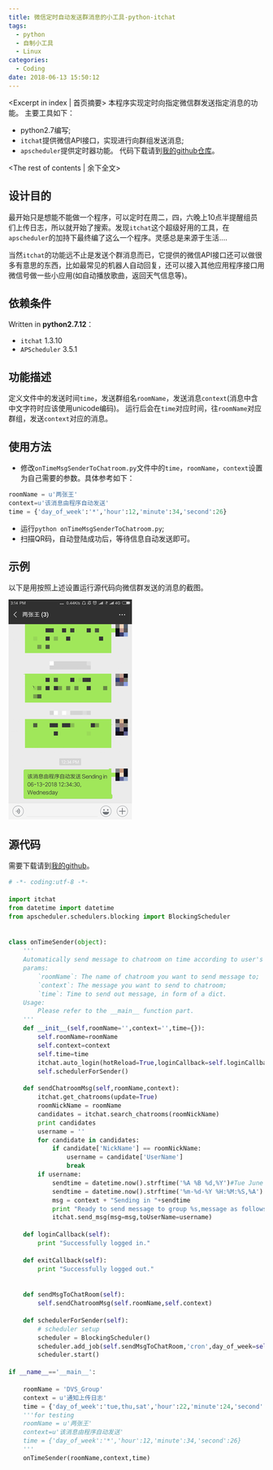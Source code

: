 ```yaml
---
title: 微信定时自动发送群消息的小工具-python-itchat
tags:
  - python
  - 自制小工具
  - Linux
categories:
  - Coding
date: 2018-06-13 15:50:12
---
```


<Excerpt in index | 首页摘要> 
本程序实现定时向指定微信群发送指定消息的功能。
主要工具如下：
- python2.7编写;
- `itchat`提供微信API接口，实现进行向群组发送消息;
- `apscheduler`提供定时器功能。
代码下载请到[我的github仓库](https://github.com/yucicheung/Mini_Tools/blob/master/WechatTools/onTimeMsgSenderToChatroom.py)。
<!-- more -->
<The rest of contents | 余下全文>

## 设计目的
最开始只是想能不能做一个程序，可以定时在周二，四，六晚上10点半提醒组员们上传日志，所以就开始了搜索。发现`itchat`这个超级好用的工具，在`apscheduler`的加持下最终编了这么一个程序。灵感总是来源于生活....

当然`itchat`的功能远不止是发送个群消息而已，它提供的微信API接口还可以做很多有意思的东西，比如最常见的机器人自动回复，还可以接入其他应用程序接口用微信号做一些小应用(如自动播放歌曲，返回天气信息等)。

## 依赖条件
Written in **python2.7.12**：
- `itchat` 1.3.10
- `APScheduler` 3.5.1

## 功能描述
定义文件中的发送时间`time`，发送群组名`roomName`，发送消息`context`(消息中含中文字符时应该使用unicode编码)。
运行后会在`time`对应时间，往`roomName`对应群组，发送`context`对应的消息。

## 使用方法
- 修改`onTimeMsgSenderToChatroom.py`文件中的`time`，`roomName`，`context`设置为自己需要的参数。具体参考如下：
```python
roomName = u'两张王'
context=u'该消息由程序自动发送'
time = {'day_of_week':'*','hour':12,'minute':34,'second':26}
```
- 运行`python onTimeMsgSenderToChatroom.py`;
- 扫描QR码，自动登陆成功后，等待信息自动发送即可。

## 示例
以下是用按照上述设置运行源代码向微信群发送的消息的截图。

![msgOnTimeSenderTest](/img/msgOnTimeSenderTest.png)

## 源代码
需要下载请到[我的github](https://github.com/yucicheung/Mini_Tools/blob/master/WechatTools/onTimeMsgSenderToChatroom.py)。
```python
# -*- coding:utf-8 -*-

import itchat
from datetime import datetime
from apscheduler.schedulers.blocking import BlockingScheduler


class onTimeSender(object):
	'''
	Automatically send message to chatroom on time according to user's predefinition.
	params:
		`roomName`: The name of chatroom you want to send message to;
		`context`: The message you want to send to chatroom;
		`time`: Time to send out message, in form of a dict.
	Usage:
		Please refer to the __main__ function part.
	'''
	def __init__(self,roomName='',context='',time={}):
		self.roomName=roomName
		self.context=context
		self.time=time	
		itchat.auto_login(hotReload=True,loginCallback=self.loginCallback,exitCallback=self.exitCallback)
		self.schedulerForSender()

	def sendChatroomMsg(self,roomName,context):
		itchat.get_chatrooms(update=True)
		roomNickName = roomName
		candidates = itchat.search_chatrooms(roomNickName)
		print candidates
		username = ''
		for candidate in candidates:
			if candidate['NickName'] == roomNickName:
				username = candidate['UserName']
				break
		if username:
			sendtime = datetime.now().strftime('%A %B %d,%Y')#Tue June 08,2018
			sendtime = datetime.now().strftime('%m-%d-%Y %H:%M:%S,%A')
			msg = context + "Sending in "+sendtime
			print "Ready to send message to group %s,message as follows : \n%s"%(roomName,msg)
			itchat.send_msg(msg=msg,toUserName=username)

	def loginCallback(self):
		print "Successfully logged in."
				
	def exitCallback(self):
		print "Successfully logged out."


	def sendMsgToChatRoom(self):
		self.sendChatroomMsg(self.roomName,self.context)

	def schedulerForSender(self):
		# scheduler setup
		scheduler = BlockingScheduler()
		scheduler.add_job(self.sendMsgToChatRoom,'cron',day_of_week=self.time['day_of_week'],hour=self.time['hour'],minute=self.time['minute'],second=self.time['second'])# sending takes 4 seconds behind
		scheduler.start()

if __name__=='__main__':
	
	roomName = 'DVS_Group'
	context = u'通知上传日志'
	time = {'day_of_week':'tue,thu,sat','hour':22,'minute':24,'second':56}
	'''for testing
	roomName = u'两张王'
	context=u'该消息由程序自动发送'
	time = {'day_of_week':'*','hour':12,'minute':34,'second':26}
	'''
	onTimeSender(roomName,context,time)
```
